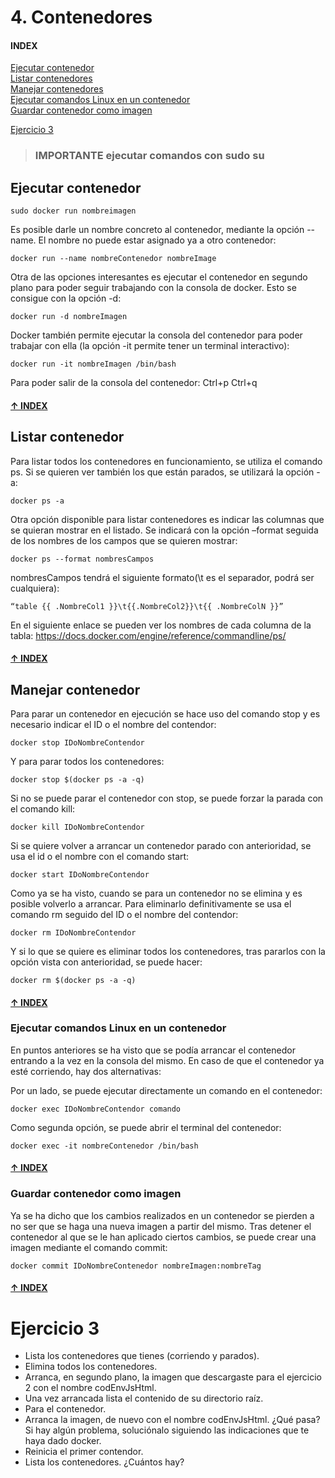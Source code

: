 # 4. Contenedores

#### <a name="INDEX">INDEX</a>


[Ejecutar contenedor](#Ejecutar)<br>
[Listar contenedores](#Listar)<br>
[Manejar contenedores](#Manejar)<br>
[Ejecutar comandos Linux en un contenedor](#EjecutarLinux)<br>
[Guardar contenedor como imagen](#Guardar)<br>

[Ejercicio 3](#Ejercicio3)

> ### IMPORTANTE ejecutar comandos con sudo su


## <a name="Ejecutar">Ejecutar contenedor</a>

    sudo docker run nombreimagen
  
Es posible darle un nombre concreto al contenedor, mediante la opción --name. El nombre
no puede estar asignado ya a otro contenedor:

    docker run --name nombreContenedor nombreImage

Otra de las opciones interesantes es ejecutar el contenedor en segundo plano para poder
seguir trabajando con la consola de docker. Esto se consigue con la opción -d:

    docker run -d nombreImagen
    
Docker también permite ejecutar la consola del contenedor para poder trabajar con ella (la
opción -it permite tener un terminal interactivo):

    docker run -it nombreImagen /bin/bash
    
Para poder salir de la consola del contenedor: Ctrl+p Ctrl+q

#### [↑  INDEX](#INDEX)

## <a name="Listar">Listar contenedor</a>

Para listar todos los contenedores en funcionamiento, se utiliza el comando ps. Si se
quieren ver también los que están parados, se utilizará la opción -a:

    docker ps -a
    
Otra opción disponible para listar contenedores es indicar las columnas que se quieran
mostrar en el listado. Se indicará con la opción –format seguida de los nombres de los campos
que se quieren mostrar:

    docker ps --format nombresCampos
    
nombresCampos tendrá el siguiente formato(\t es el separador, podrá ser cualquiera):

    “table {{ .NombreCol1 }}\t{{.NombreCol2}}\t{{ .NombreColN }}”
    
En el siguiente enlace se pueden ver los nombres de cada columna de la tabla:
https://docs.docker.com/engine/reference/commandline/ps/


#### [↑  INDEX](#INDEX)

## <a name="Manejar">Manejar contenedor</a>

Para parar un contenedor en ejecución se hace uso del comando stop y es necesario
indicar el ID o el nombre del contendor:

    docker stop IDoNombreContendor

Y para parar todos los contenedores:

    docker stop $(docker ps -a -q)

Si no se puede parar el contenedor con stop, se puede forzar la parada con el comando kill:

    docker kill IDoNombreContendor
    

Si se quiere volver a arrancar un contenedor parado con anterioridad, se usa el id o el
nombre con el comando start:

    docker start IDoNombreContendor
    
Como ya se ha visto, cuando se para un contenedor no se elimina y es posible volverlo a
arrancar. Para eliminarlo definitivamente se usa el comando rm seguido del ID o el nombre del
contendor:

    docker rm IDoNombreContendor
    
Y si lo que se quiere es eliminar todos los contenedores, tras pararlos con la opción vista
con anterioridad, se puede hacer:

    docker rm $(docker ps -a -q)
    

#### [↑  INDEX](#INDEX)

### <a name="EjecutarLinux">Ejecutar comandos Linux en un contenedor</a>

En puntos anteriores se ha visto que se podía arrancar el contenedor entrando a la vez en
la consola del mismo. En caso de que el contenedor ya esté corriendo, hay dos alternativas:

Por un lado, se puede ejecutar directamente un comando en el contenedor:

    docker exec IDoNombreContendor comando
    
Como segunda opción, se puede abrir el terminal del contenedor:

    docker exec -it nombreContenedor /bin/bash
    

#### [↑  INDEX](#INDEX)

### <a name="Guardar">Guardar contenedor como imagen</a>

Ya se ha dicho que los cambios realizados en un contenedor se pierden a no ser que se
haga una nueva imagen a partir del mismo. Tras detener el contenedor al que se le han
aplicado ciertos cambios, se puede crear una imagen mediante el comando commit:

    docker commit IDoNombreContenedor nombreImagen:nombreTag
    


#### [↑  INDEX](#INDEX)

# <a name="Ejercicio3">Ejercicio 3</a>

- Lista los contenedores que tienes (corriendo y parados).
- Elimina todos los contenedores.
- Arranca, en segundo plano, la imagen que descargaste para el ejercicio 2 con el
nombre codEnvJsHtml.
- Una vez arrancada lista el contenido de su directorio raíz.
- Para el contenedor.
- Arranca la imagen, de nuevo con el nombre codEnvJsHtml. ¿Qué pasa? Si hay
algún problema, soluciónalo siguiendo las indicaciones que te haya dado docker.
- Reinicia el primer contendor.
- Lista los contenedores. ¿Cuántos hay?
    
